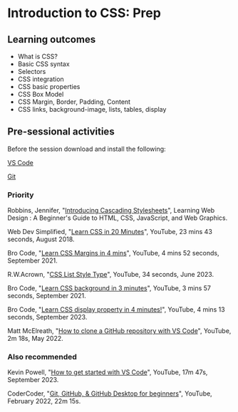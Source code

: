 # Introduction to CSS: Prep

## Learning outcomes

* What is CSS?
* Basic CSS syntax
* Selectors
* CSS integration
* CSS basic properties
* CSS Box Model
* CSS Margin, Border, Padding, Content
* CSS links, background-image, lists, tables, display

## Pre-sessional activities

Before the session download and install the following:

[VS Code](https://code.visualstudio.com/download)

[Git](https://git-scm.com/downloads)

### Priority

Robbins, Jennifer, "[Introducing Cascading Stylesheets](https://ebookcentral.proquest.com/lib/bbk/reader.action?docID=5412749&ppg=259)", Learning Web Design : A Beginner's Guide to HTML, CSS, JavaScript, and Web Graphics.

Web Dev Simplified, "[Learn CSS in 20 Minutes](https://youtu.be/1PnVor36_40?feature=shared)", YouTube, 23 mins 43 seconds, August 2018.

Bro Code, "[Learn CSS Margins in 4 mins](https://www.youtube.com/watch?v=2ZlVV0MM1a0)", YouTube, 4 mins 52 seconds, September 2021.

R.W.Acrown, "[CSS List Style Type](https://youtu.be/vjNcxegc4ak)", YouTube, 34 seconds, June 2023.

Bro Code, "[Learn CSS background in 3 minutes](https://www.youtube.com/watch?v=YA8ZciJa64k)", YouTube, 3 mins 57 seconds, September 2021.

Bro Code, "[Learn CSS display property in 4 minutes!](https://www.youtube.com/watch?v=9T8uxp5hQ60)", YouTube, 4 mins 13 seconds, September 2023.

Matt McElreath, "[How to clone a GitHub repository with VS Code](https://youtu.be/Nl0J_tcnhQ4?feature=shared)", YouTube, 2m 18s, May 2022.

### Also recommended

Kevin Powell, "[How to get started with VS Code](https://youtu.be/EUJlVYggR1Y)", YouTube, 17m 47s, September 2023.

CoderCoder,
"[Git, GitHub, & GitHub Desktop for beginners](https://youtu.be/8Dd7KRpKeaE)", YouTube, February 2022, 22m 15s.
